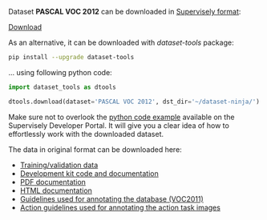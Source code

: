 Dataset **PASCAL VOC 2012** can be downloaded in [Supervisely format](https://developer.supervisely.com/api-references/supervisely-annotation-json-format):

 [Download](https://assets.supervisely.com/supervisely-supervisely-assets-public/teams_storage/e/i/bf/P7Y3tpZIxwIgzMusadGBJBtctmXUajVy1d800KpOG7v9HEgUljVkyCrHiNp2knBDRWfbR3UeFEwZDcYyypiJZ7mwkzvl8mashJHB87wIgKmkdHYecvv9HsUqK3rr.tar)

As an alternative, it can be downloaded with *dataset-tools* package:
``` bash
pip install --upgrade dataset-tools
```

... using following python code:
``` python
import dataset_tools as dtools

dtools.download(dataset='PASCAL VOC 2012', dst_dir='~/dataset-ninja/')
```
Make sure not to overlook the [python code example](https://developer.supervisely.com/getting-started/python-sdk-tutorials/iterate-over-a-local-project) available on the Supervisely Developer Portal. It will give you a clear idea of how to effortlessly work with the downloaded dataset.

The data in original format can be downloaded here:

- [Training/validation data](http://host.robots.ox.ac.uk/pascal/VOC/voc2012/VOCtrainval_11-May-2012.tar)
- [Development kit code and documentation](http://host.robots.ox.ac.uk/pascal/VOC/voc2012/VOCdevkit_18-May-2011.tar)
- [PDF documentation](http://host.robots.ox.ac.uk/pascal/VOC/voc2012/devkit_doc.pdf)
- [HTML documentation](http://host.robots.ox.ac.uk/pascal/VOC/voc2012/htmldoc/index.html)
- [Guidelines used for annotating the database (VOC2011)](http://host.robots.ox.ac.uk/pascal/VOC/voc2012/guidelines.html)
- [Action guidelines used for annotating the action task images](http://host.robots.ox.ac.uk/pascal/VOC/voc2012/action_guidelines/index.html)
